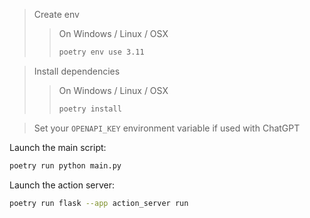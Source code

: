 
> Create env
> > On Windows / Linux / OSX
> > ```bash
> > poetry env use 3.11
> > ```

> Install dependencies
> > On Windows / Linux / OSX
> > ```bash
> > poetry install
> > ```


> Set your `OPENAPI_KEY` environment variable if used with ChatGPT 

Launch the main script:

```bash
poetry run python main.py
```

Launch the action server:
```bash
poetry run flask --app action_server run
```
